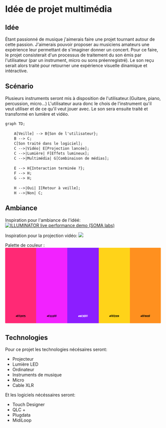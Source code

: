 # Idée de projet multimédia

## Idée
Étant passionné de musique j'aimerais faire une projet tournant autour de cette passion. J'aimerais pouvoir proposer au musiciens amateurs une expérience leur permettant de s'imaginer donner un concert. Pour ce faire, le projet consisterait d'un processus de traitement du son émis par l'utilisateur (par un instrument, micro ou sons préenregistré). Le son reçu serait alors traité pour retourner une expérience visuelle dinamique et intéractive.

## Scénario
Plusieurs instruments seront mis à disposition de l'utilisateur.(Guitare, piano, percussion, micro...) L'utilisateur aura donc le chois de l'instrument qu'il veut utiliser et de ce qu'il veut jouer avec. Le son sera ensuite traité et transformé en lumière et vidéo.

````mermaid
graph TD;

    A[Veille] --> B{Son de l'utilisateur};
    B --> C;
    C[Son traité dans le logiciel];
    C -->|Vidéo| E[Projection lancée];
    C -->|Lumière| F[Effets lumineux];
    C -->|Multimédia| G[Combinaison de médias];

    E --> H{Interaction terminée ?};
    F --> H;
    G --> H;

    H -->|Oui| I[Retour à veille];
    H -->|Non| C;
````
## Ambiance

Inspiration pour l'ambiance de l'idéé:
[![ILLUMINATOR live performance demo (SOMA labs)](https://www.youtube.com/watch?v=go22inMuRgQ.jpg)](https://www.youtube.com/watch?v=go22inMuRgQ)

Inspiration pour la projection vidéo:
<img src="https://miro.medium.com/v2/resize:fit:1358/0*X8V9OosecAyGjb97"></img>

Palette de couleur : 
<img src="assets/Capture.PNG"></img>

## Technologies

Pour ce projet les technologies nécésaires seront: 
- Projecteur
- Lumière LED
- Ordinateur
- Instruments de musique
- Micro
- Cable XLR

Et les logiciels nécéssaires seront: 
- Touch Designer
- QLC +
- Plugdata
- MidiLoop
